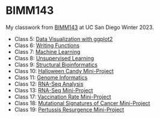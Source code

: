 # BIMM143

My classwork from [BIMM143](https://bioboot.github.io/bimm143_W23/) at UC San Diego Winter 2023.

- Class 5: [Data Visualization with ggplot2](https://github.com/macroglossum-stellatarum/bimm143_github/blob/main/class05/class05.pdf)
- Class 6: [Writing Functions](https://github.com/macroglossum-stellatarum/bimm143_github/blob/main/class06/class06.md)
- Class 7: [Machine Learning](https://github.com/macroglossum-stellatarum/bimm143_github/blob/main/class07/class07.md)
- Class 8: [Unsupervised Learning](https://github.com/macroglossum-stellatarum/bimm143_github/blob/main/class08/Class08MiniProject.md)
- Class 9: [Structural Bioinformatics](https://github.com/macroglossum-stellatarum/bimm143_github/blob/main/class09/Class09_StructuralBioniformatics1.md)
- Class 10: [Halloween Candy Mini-Project](https://github.com/macroglossum-stellatarum/bimm143_github/blob/main/class10/Lab10_CandyProject%20copy.pdf)
- Class 11: [Genome Informatics]()
- Class 12: [RNA-Seq Analysis]()
- Class 13: [RNA-Seq Mini-Project]()
- Class 17: [Vaccination Rate Mini-Project]()
- Class 18: [Mutational Signatures of Cancer Mini-Project]()
- Class 19: [Pertussis Resurgence Mini-Project]()
